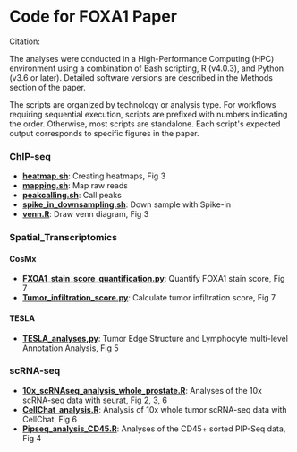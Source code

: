# Code for FOXA1 Paper
Citation:

The analyses were conducted in a High-Performance Computing (HPC) environment using a combination of Bash scripting, R (v4.0.3), and Python (v3.6 or later). Detailed software versions are described in the Methods section of the paper.

The scripts are organized by technology or analysis type. For workflows requiring sequential execution, scripts are prefixed with numbers indicating the order. Otherwise, most scripts are standalone. Each script's expected output corresponds to specific figures in the paper.
 
### ChIP-seq

- [**heatmap.sh**](ChIP-seq/heatmap.sh): Creating heatmaps, Fig 3
- [**mapping.sh**](ChIP-seq/mapping.sh): Map raw reads
- [**peakcalling.sh**](ChIP-seq/peakcalling.sh): Call peaks
- [**spike_in_downsampling.sh**](ChIP-seq/spike_in_downsampling.sh): Down sample with Spike-in
- [**venn.R**](ChIP-seq/venn.R): Draw venn diagram, Fig 3
    
### Spatial_Transcriptomics

#### CosMx
- [**FXOA1_stain_score_quantification.py**](Spatial_Transcriptomics/CosMx_analyses/FXOA1_stain_score_quantification.py): Quantify FOXA1 stain score, Fig 7
- [**Tumor_infiltration_score.py**](Spatial_Transcriptomics/CosMx_analyses/Tumor_infiltration_score.py): Calculate tumor infiltration score, Fig 7

#### TESLA
- [**TESLA_analyses,py**](/Spatial_Transcriptomics/TESLA_analyses/TESLA_analyses,py): Tumor Edge Structure and Lymphocyte multi-level Annotation Analysis, Fig 5

### scRNA-seq

- [**10x_scRNAseq_analysis_whole_prostate.R**](scRNA-seq/10x_scRNAseq_analysis_whole_prostate.R): Analyses of the 10x scRNA-seq data with seurat, Fig 2, 3, 6
- [**CellChat_analysis.R**](scRNA-seq/CellChat_analysis.R): Analysis of 10x whole tumor scRNA-seq data with CellChat, Fig 6
- [**Pipseq_analysis_CD45.R**](scRNA-seq/Pipseq_analysis_CD45.R): Analyses of the CD45+ sorted PIP-Seq data, Fig 4 
